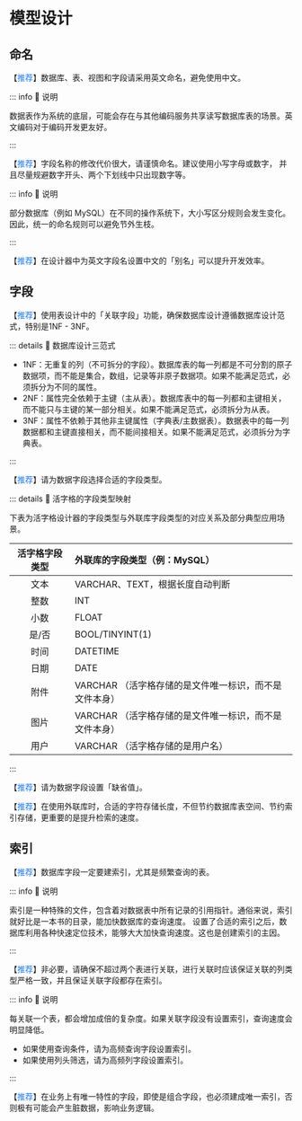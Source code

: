 # 模型设计

## 命名

【<font color="#1677FF">推荐</font>】数据库、表、视图和字段请采用英文命名，避免使用中文。

::: info 📘 说明

数据表作为系统的底层，可能会存在与其他编码服务共享读写数据库表的场景。英文编码对于编码开发更友好。

:::

【<font color="#1677FF">推荐</font>】字段名称的修改代价很大，请谨慎命名。建议使用小写字母或数字，
并且尽量规避数字开头、两个下划线中只出现数字等。

::: info 📘 说明

部分数据库（例如 MySQL）在不同的操作系统下，大小写区分规则会发生变化。因此，统一的命名规则可以避免节外生枝。

:::

【<font color="#1677FF">推荐</font>】在设计器中为英文字段名设置中文的「别名」可以提升开发效率。

## 字段

【<font color="#1677FF">推荐</font>】使用表设计中的「关联字段」功能，确保数据库设计遵循数据库设计范式，特别是1NF - 3NF。

::: details 📘 数据库设计三范式

- 1NF：无重复的列（不可拆分的字段）。数据库表的每一列都是不可分割的原子数据项，而不能是集合，数组，记录等非原子数据项。如果不能满足范式，必须拆分为不同的属性。
- 2NF：属性完全依赖于主键（主从表）。数据库表中的每一列都和主键相关，而不能只与主键的某一部分相关。如果不能满足范式，必须拆分为从表。
- 3NF：属性不依赖于其他非主键属性（字典表/主数据表）。数据表中的每一列数据都和主键直接相关，而不能间接相关。如果不能满足范式，必须拆分为字典表。

:::

【<font color="#1677FF">推荐</font>】请为数据字段选择合适的字段类型。

::: details 📘 活字格的字段类型映射

下表为活字格设计器的字段类型与外联库字段类型的对应关系及部分典型应用场景。

|  活字格字段类型  | 外联库的字段类型（例：MySQL）               |
|:---------:|:--------------------------------|
|    文本     | VARCHAR、TEXT，根据长度自动判断           |
|    整数     | INT                             |
|    小数     | FLOAT                           |
|    是/否    | BOOL/TINYINT(1)                 |
|    时间     | DATETIME                        |
|    日期     | DATE                            |
|    附件     | VARCHAR （活字格存储的是文件唯一标识，而不是文件本身） |
|    图片     | VARCHAR （活字格存储的是文件唯一标识，而不是文件本身） |
|    用户     | VARCHAR （活字格存储的是用户名）            |

:::

【<font color="#1677FF">推荐</font>】请为数据字段设置「缺省值」。

【<font color="#1677FF">推荐</font>】在使用外联库时，合适的字符存储长度，不但节约数据库表空间、节约索引存储，更重要的是提升检索的速度。

## 索引

【<font color="#1677FF">推荐</font>】数据库字段一定要建索引，尤其是频繁查询的表。

::: info 📘 说明

索引是一种特殊的文件，包含着对数据表中所有记录的引用指针。通俗来说，索引就好比是一本书的目录，能加快数据库的查询速度。
设置了合适的索引之后，数据库利用各种快速定位技术，能够大大加快查询速度。这也是创建索引的主因。

:::

【<font color="#1677FF">推荐</font>】非必要，请确保不超过两个表进行关联，进行关联时应该保证关联的列类型严格一致，并且保证关联字段都存在索引。

::: info 📘 说明

每关联一个表，都会增加成倍的复杂度。如果关联字段没有设置索引，查询速度会明显降低。

- 如果使用查询条件，请为高频查询字段设置索引。
- 如果使用列头筛选，请为高频列字段设置索引。

:::

【<font color="#1677FF">推荐</font>】在业务上有唯一特性的字段，即使是组合字段，也必须建成唯一索引，否则极有可能会产生脏数据，影响业务逻辑。
